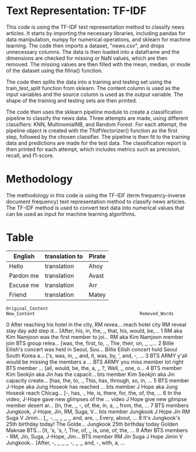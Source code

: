 # Text Representation: TF-IDF

This code is using the TF-IDF text representation method to classify news articles. It starts by importing the necessary libraries, including pandas for data manipulation, numpy for numerical operations, and sklearn for machine learning. The code then imports a dataset, "news.csv", and drops unnecessary columns. The data is then loaded into a dataframe and the dimensions are checked for missing or NaN values, which are then removed. The missing values are then filled with the mean, median, or mode of the dataset using the fillna() function.

The code then splits the data into a training and testing set using the train_test_split function from sklearn. The content column is used as the input variables and the source column is used as the output variable. The shape of the training and testing sets are then printed.

The code then uses the sklearn pipeline module to create a classification pipeline to classify the news data. Three attempts are made, using different classifiers: KNN, MultinomialNB, and Random Forest. For each attempt, the pipeline object is created with the TfidfVectorizer() function as the first step, followed by the chosen classifier. The pipeline is then fit to the training data and predictions are made for the test data. The classification report is then printed for each attempt, which includes metrics such as precision, recall, and f1-score.


# Methodology

 The methodology in this code is using the TF-IDF (term frequency-inverse document frequency) text representation method to classify news articles. The TF-IDF method is used to convert text data into numerical values that can be used as input for machine learning algorithms.
 
 # Table
 | English   | translation to | Pirate |
|-----------|----------------|--------|
| Hello     | translation    | Ahoy   |
| Pardon me | translation    | Avast  |
| Excuse me | translation    | Arr    |
| Friend    | translation    | Matey  |
 
 	Original_Content 	                                                    New_Content 	                                   Removed_Words
0 	After reaching his hotel in the city, RM revea... 	reach hotel city RM reveal stay day add step d... 	[After, his, in, the, ,, that, his, would, be,...
1 	RM aka Kim Namjoon was the first member to joi... 	RM aka Kim Namjoon member join BTS group relea... 	[was, the, first, to, ., The, their, on, ,, .,...
2 	Billie Eilish's concert was held in Seoul, Sou... 	Billie Eilish concert hold Seoul South Korea a... 	['s, was, in, ,, and, it, was, by, ', and, -, ...
3 	BTS ARMY y'all would be missing the members a ... 	BTS ARMY you miss member lot right BTS member ... 	[all, would, be, the, a, ,, ?, Well, ,, one, o...
4 	BTS member Kim Seokjin aka Jin has the capacit... 	bts member Kim Seokjin aka Jin capacity create... 	[has, the, to, ., This, has, through, so, in, ...
5 	BTS member J-Hope aka Jung Hoseok has reached ... 	bts member J Hope aka Jung Hoseok reach Chicag... 	[-, has, ., He, is, there, for, the, of, the, ...
6 	In the video, J-Hope gave new glimpses of the ... 	video J Hope give new glimpse member desert ar... 	[In, the, ,, -, of, the, in, a, ., from, the, ...
7 	BTS members Jungkook, J-Hope, Jin, RM, Suga, V... 	bts member Jungkook J Hope Jin RM Suga V Jimin... 	[,, -, ,, ,, ,, ,, and, are, ., Every, about, ...
8 	It's Jungkook's 25th birthday today! The Golde... 	Jungkook 25th birthday today Golden Maknae BTS... 	[It, 's, 's, !, The, of, ,, is, one, of, the, ...
9 	After BTS members - RM, Jin, Suga, J-Hope, Jim... 	BTS member RM Jin Suga J Hope Jimin V Jungkook... 	[After, -, ,, ,, ,, -, ,, ,, and, -, with, a, ...
